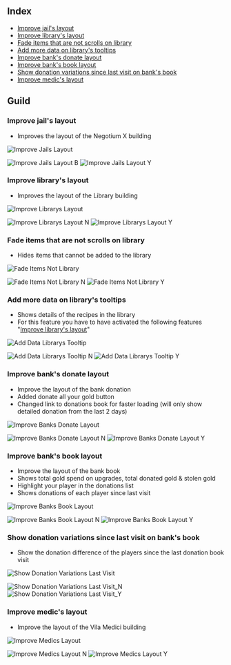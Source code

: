 ## Index
- [Improve jail's layout](Documentation%20Guild.md#improve-jails-layout)
- [Improve library's layout](Documentation%20Guild.md#improve-librarys-layout)
- [Fade items that are not scrolls on library](Documentation%20Guild.md#fade-items-that-are-not-scrolls-on-library)
- [Add more data on library's tooltips](Documentation%20Guild.md#add-more-data-on-librarys-tooltips)
- [Improve bank's donate layout](Documentation%20Guild.md#improve-banks-donate-layout)
- [Improve bank's book layout](Documentation%20Guild.md#improve-banks-book-layout)
- [Show donation variations since last visit on bank's book](Documentation%20Guild.md#show-donation-variations-since-last-visit-on-banks-book)
- [Improve medic's layout](Documentation%20Guild.md#improve-medics-layout)

## Guild
### Improve jail's layout
- Improves the layout of the Negotium X building

![Improve Jails Layout](Pictures/Guild/Improve_Jails_Layout.png)

![Improve Jails Layout B](Pictures/Guild/Improve_Jails_Layout_N.png)
![Improve Jails Layout Y](Pictures/Guild/Improve_Jails_Layout_Y.png)

### Improve library's layout
- Improves the layout of the Library building

![Improve Librarys Layout](Pictures/Guild/Improve_Librarys_Layout.png)

![Improve Librarys Layout N](Pictures/Guild/Improve_Librarys_Layout_N.png)
![Improve Librarys Layout Y](Pictures/Guild/Improve_Librarys_Layout_Y.png)

### Fade items that are not scrolls on library
- Hides items that cannot be added to the library

![Fade Items Not Library](Pictures/Guild/Fade_Items_Not_Library.png)

![Fade Items Not Library N](Pictures/Guild/Fade_Items_Not_Library_N.png)
![Fade Items Not Library Y](Pictures/Guild/Fade_Items_Not_Library_Y.png)

### Add more data on library's tooltips
- Shows details of the recipes in the library
- For this feature you have to have activated the following features "[Improve library's layout](Documentation%20Guild.md#improve-librarys-layout)"

![Add Data Librarys Tooltip](Pictures/Guild/Add_Data_Librarys_Tooltip.png)

![Add Data Librarys Tooltip N](Pictures/Guild/Add_Data_Librarys_Tooltip_N.png)
![Add Data Librarys Tooltip Y](Pictures/Guild/Add_Data_Librarys_Tooltip_Y.png)

### Improve bank's donate layout
- Improve the layout of the bank donation
- Added donate all your gold button
- Changed link to donations book for faster loading (will only show detailed donation from the last 2 days)

![Improve Banks Donate Layout](Pictures/Guild/Improve_Banks_Donate_Layout.png)

![Improve Banks Donate Layout N](Pictures/Guild/Improve_Banks_Donate_Layout_N.png)
![Improve Banks Donate Layout Y](Pictures/Guild/Improve_Banks_Donate_Layout_Y.png)

### Improve bank's book layout
- Improve the layout of the bank book
- Shows total gold spend on upgrades, total donated gold & stolen gold
- Highlight your player in the donations list
- Shows donations of each player since last visit

![Improve Banks Book Layout](Pictures/Guild/Improve_Banks_Book_Layout.png)

![Improve Banks Book Layout N](Pictures/Guild/Improve_Banks_Book_Layout_N.png)
![Improve Banks Book Layout Y](Pictures/Guild/Improve_Banks_Book_Layout_Y.png)

### Show donation variations since last visit on bank's book
- Show the donation difference of the players since the last donation book visit

![Show Donation Variations Last Visit](Pictures/Guild/Show_Donation_Variations_Last_Visit.png)

![Show Donation Variations Last Visit_N](Pictures/Guild/Show_Donation_Variations_Last_Visit_N.png)
![Show Donation Variations Last Visit_Y](Pictures/Guild/Show_Donation_Variations_Last_Visit_Y.png)

### Improve medic's layout
- Improve the layout of the Vila Medici building

![Improve Medics Layout](Pictures/Guild/Improve_Medics_Layout.png)

![Improve Medics Layout N](Pictures/Guild/Improve_Medics_Layout_N.png)
![Improve Medics Layout Y](Pictures/Guild/Improve_Medics_Layout_Y.png)
